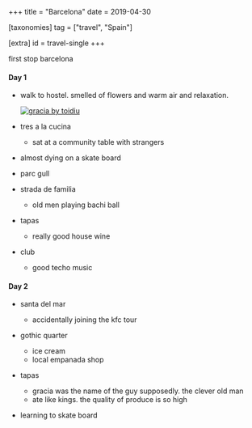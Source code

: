 +++
title = "Barcelona"
date = 2019-04-30

[taxonomies]
tag = ["travel", "Spain"]

[extra]
id = travel-single
+++

first stop barcelona
<!-- more -->

#### Day 1
- walk to hostel. smelled of flowers and warm air and relaxation.

  <div class='pixels-photo'>
  <a href='https://500px.com/photo/304000887/gracia-by-toidiu' alt='gracia by toidiu'>
    <img src='https://drscdn.500px.org/photo/304000887/m%3D900/v2?user_id=72462251&webp=true&sig=57da576f1002c00fa5b682381823be306bfdcbd1baccf75ab9170132d44222ac' alt='gracia by toidiu'>
  </a>
          </div>

- tres a la cucina
  - sat at a community table with strangers

- almost dying on a skate board

- parc gull

- strada de familia
  - old men playing bachi ball

- tapas
  - really good house wine

- club
  - good techo music

#### Day 2
- santa del mar
  - accidentally joining the kfc tour

- gothic quarter
  - ice cream
  - local empanada shop

- tapas
  - gracia was the name of the guy supposedly. the clever old man
  - ate like kings. the quality of produce is so high

- learning to skate board
